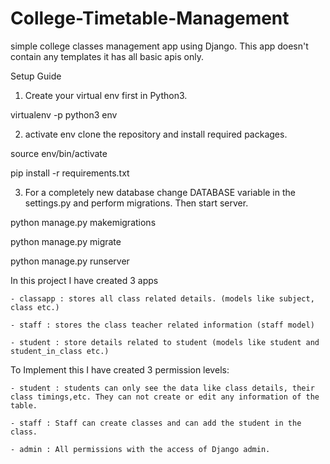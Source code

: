 # College-Timetable-Management

simple college classes management app using Django. This app doesn't contain any templates it has all basic apis only.

 

Setup Guide



1) Create your virtual env first in Python3.

  virtualenv -p python3 env

  

2) activate env clone the repository and install required packages. 

  source env/bin/activate

  pip install -r requirements.txt

  

3) For a completely new database change DATABASE variable in the settings.py and perform migrations. Then start server.

  python manage.py makemigrations

  python manage.py migrate

  python manage.py runserver

  

In this project I have created 3 apps

    - classapp : stores all class related details. (models like subject, class etc.)

    - staff : stores the class teacher related information (staff model)

    - student : store details related to student (models like student and student_in_class etc.)

    

To Implement this I have created 3 permission levels:

    - student : students can only see the data like class details, their class timings,etc. They can not create or edit any information of the table. 

    - staff : Staff can create classes and can add the student in the class.

    - admin : All permissions with the access of Django admin.
